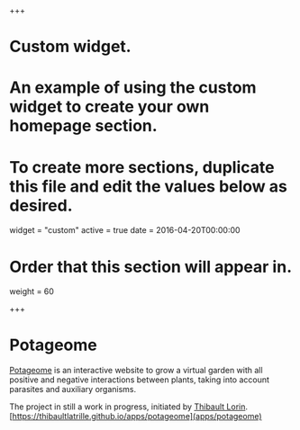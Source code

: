 +++
# Custom widget.
# An example of using the custom widget to create your own homepage section.
# To create more sections, duplicate this file and edit the values below as desired.
widget = "custom"
active = true
date = 2016-04-20T00:00:00

# Order that this section will appear in.
weight = 60

+++
# **Potageome**
[Potageome](apps/potageome) is an interactive website to grow a virtual garden with all positive and negative interactions between plants, taking into account parasites and auxiliary organisms.

The project in still a work in progress, initiated by [Thibault Lorin](https://github.com/tlorin/potageome).<br>
[https://thibaultlatrille.github.io/apps/potageome](apps/potageome)
